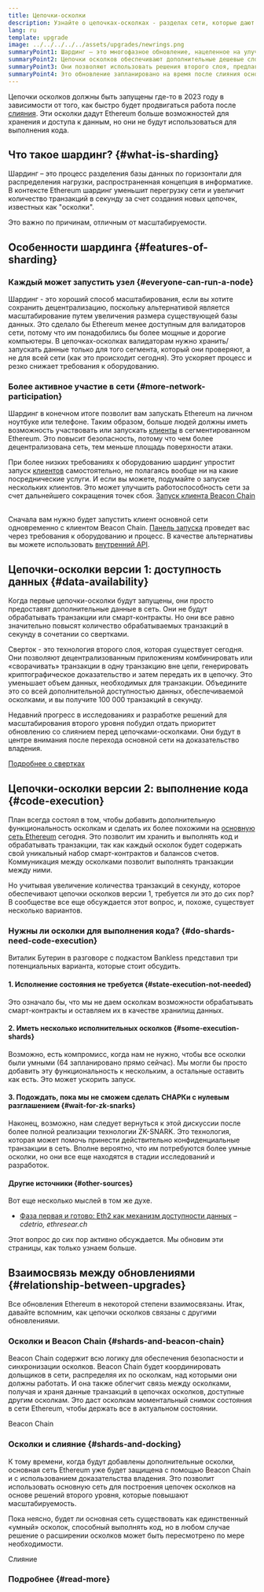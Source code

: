 ```yaml
---
title: Цепочки-осколки
description: Узнайте о цепочках-осколках - разделах сети, которые дают Ethereum большую пропускную способность транзакций и облегчают его запуск.
lang: ru
template: upgrade
image: ../../../../../assets/upgrades/newrings.png
summaryPoint1: Шардинг — это многофазное обновление, нацеленное на улучшение масштабируемости и емкости Ethereum.
summaryPoint2: Цепочки осколков обеспечивают дополнительные дешевые слои хранения данных для приложений и свертки для хранения данных.
summaryPoint3: Они позволяют использовать решения второго слоя, предлагающие низкие комиссии за транзакции при использовании безопасности Ethereum.
summaryPoint4: Это обновление запланировано на время после слияния основной сети с Beacon Chain.
---
```


<UpgradeStatus dateKey="page-upgrades-shards-date">
    Цепочки осколков должны быть запущены где-то в 2023 году в зависимости от того, как быстро будет продвигаться работа после <a href="/upgrades/merge/">слияния</a>. Эти осколки дадут Ethereum больше возможностей для хранения и доступа к данным, но они не будут использоваться для выполнения кода.
</UpgradeStatus>

## Что такое шардинг? {#what-is-sharding}

Шардинг – это процесс разделения базы данных по горизонтали для распределения нагрузки, распространенная концепция в информатике. В контексте Ethereum шардинг уменьшит перегрузку сети и увеличит количество транзакций в секунду за счет создания новых цепочек, известных как "осколки".

Это важно по причинам, отличным от масштабируемости.

## Особенности шардинга {#features-of-sharding}

### Каждый может запустить узел {#everyone-can-run-a-node}

Шардинг - это хороший способ масштабирования, если вы хотите сохранить децентрализацию, поскольку альтернативой является масштабирование путем увеличения размера существующей базы данных. Это сделало бы Ethereum менее доступным для валидаторов сети, потому что им понадобились бы более мощные и дорогие компьютеры. В цепочках-осколках валидаторам нужно хранить/запускать данные только для того сегмента, который они проверяют, а не для всей сети (как это происходит сегодня). Это ускоряет процесс и резко снижает требования к оборудованию.

### Более активное участие в сети {#more-network-participation}

Шардинг в конечном итоге позволит вам запускать Ethereum на личном ноутбуке или телефоне. Таким образом, больше людей должны иметь возможность участвовать или запускать [клиенты](/developers/docs/nodes-and-clients/) в сегментированном Ethereum. Это повысит безопасность, потому что чем более децентрализована сеть, тем меньше площадь поверхности атаки.

При более низких требованиях к оборудованию шардинг упростит запуск [клиентов](/developers/docs/nodes-and-clients/) самостоятельно, не полагаясь вообще ни на какие посреднические услуги. И если вы можете, подумайте о запуске нескольких клиентов. Это может улучшить работоспособность сети за счет дальнейшего сокращения точек сбоя. [Запуск клиента Beacon Chain](/upgrades/get-involved/)

<br />

<InfoBanner isWarning>
  Сначала вам нужно будет запустить клиент основной сети одновременно с клиентом Beacon Chain. <a href="https://launchpad.ethereum.org" target="_blank">Панель запуска</a> проведет вас через требования к оборудованию и процесс. В качестве альтернативы вы можете использовать <a href="/developers/docs/apis/backend/#available-libraries">внутренний API</a>.
</InfoBanner>

## Цепочки-осколки версии 1: доступность данных {#data-availability}

Когда первые цепочки-осколки будут запущены, они просто предоставят дополнительные данные в сеть. Они не будут обрабатывать транзакции или смарт-контракты. Но они все равно значительно повысят количество обрабатываемых транзакций в секунду в сочетании со свертками.

Сверток - это технология второго слоя, которая существует сегодня. Они позволяют децентрализованным приложениям комбинировать или «сворачивать» транзакции в одну транзакцию вне цепи, генерировать криптографическое доказательство и затем передать их в цепочку. Это уменьшает объем данных, необходимых для транзакции. Объедините это со всей дополнительной доступностью данных, обеспечиваемой осколками, и вы получите 100 000 транзакций в секунду.

<InfoBanner isWarning={false}>
  Недавний прогресс в исследованиях и разработке решений для масштабирования второго уровня побудил отдать приоритет обновлению со слиянием перед цепочками-осколками. Они будут в центре внимания после перехода основной сети на доказательство владения.

[Подробнее о свертках](/developers/docs/scaling/#rollups)
</InfoBanner>

## Цепочки-осколки версии 2: выполнение кода {#code-execution}

План всегда состоял в том, чтобы добавить дополнительную функциональность осколкам и сделать их более похожими на [основную сеть Ethereum](/glossary/#mainnet) сегодня. Это позволит им хранить и выполнять код и обрабатывать транзакции, так как каждый осколок будет содержать свой уникальный набор смарт-контрактов и балансов счетов. Коммуникация между осколками позволит выполнять транзакции между ними.

Но учитывая увеличение количества транзакций в секунду, которое обеспечивают цепочки осколков версии 1, требуется ли это до сих пор? В сообществе все еще обсуждается этот вопрос, и, похоже, существует несколько вариантов.

### Нужны ли осколки для выполнения кода? {#do-shards-need-code-execution}

Виталик Бутерин в разговоре с подкастом Bankless представил три потенциальных варианта, которые стоит обсудить.

<YouTube id="-R0j5AMUSzA" start="5841" />

#### 1. Исполнение состояния не требуется {#state-execution-not-needed}

Это означало бы, что мы не даем осколкам возможности обрабатывать смарт-контракты и оставляем их в качестве хранилищ данных.

#### 2. Иметь несколько исполнительных осколков {#some-execution-shards}

Возможно, есть компромисс, когда нам не нужно, чтобы все осколки были умными (64 запланировано прямо сейчас). Мы могли бы просто добавить эту функциональность к нескольким, а остальные оставить как есть. Это может ускорить запуск.

#### 3. Подождать, пока мы не сможем сделать СНАРКи с нулевым разглашением {#wait-for-zk-snarks}

Наконец, возможно, нам следует вернуться к этой дискуссии после более полной реализации технологии ZK-SNARK. Это технология, которая может помочь принести действительно конфиденциальные транзакции в сеть. Вполне вероятно, что им потребуются более умные осколки, но они все еще находятся в стадии исследований и разработок.

#### Другие источники {#other-sources}

Вот еще несколько мыслей в том же духе.

- [Фаза первая и готово: Eth2 как механизм доступности данных](https://ethresear.ch/t/phase-one-and-done-eth2-as-a-data-availability-engine/5269/8) – _cdetrio, ethresear.ch_

Этот вопрос до сих пор активно обсуждается. Мы обновим эти страницы, как только узнаем больше.

## Взаимосвязь между обновлениями {#relationship-between-upgrades}

Все обновления Ethereum в некоторой степени взаимосвязаны. Итак, давайте вспомним, как цепочки осколков связаны с другими обновлениями.

### Осколки и Beacon Chain {#shards-and-beacon-chain}

Beacon Chain содержит всю логику для обеспечения безопасности и синхронизации осколков. Beacon Chain будет координировать дольщиков в сети, распределяя их по осколкам, над которыми они должны работать. И она также облегчит связь между осколками, получая и храня данные транзакций в цепочках осколков, доступные другим осколкам. Это даст осколкам моментальный снимок состояния в сети Ethereum, чтобы держать все в актуальном состоянии.

<ButtonLink to="/upgrades/beacon-chain/">
  Beacon Chain
</ButtonLink>

### Осколки и слияние {#shards-and-docking}

К тому времени, когда будут добавлены дополнительные осколки, основная сеть Ethereum уже будет защищена с помощью Beacon Chain и с использованием доказательства владения. Это позволит использовать основную сеть для построения цепочек осколков на основе решений второго уровня, которые повышают масштабируемость.

Пока неясно, будет ли основная сеть существовать как единственный «умный» осколок, способный выполнять код, но в любом случае решение о расширении осколков может быть пересмотрено по мере необходимости.

<ButtonLink to="/upgrades/merge/">
  Слияние
</ButtonLink>

<Divider />

### Подробнее {#read-more}

<ShardChainsList />
